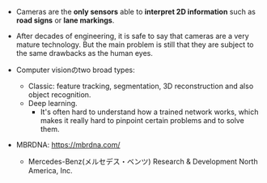 - Cameras are the **only sensors** able to **interpret 2D information** such as **road signs** or **lane markings**.
- After decades of engineering, it is safe to say that cameras are a very mature technology. But the main problem is still that they are subject to the same drawbacks as the human eyes.
- Computer visionのtwo broad types:
  - Classic: feature tracking, segmentation, 3D reconstruction and also object recognition.
  - Deep learning.
    - It's often hard to understand how a trained network works, which makes it really hard to pinpoint certain problems and to solve them.

- MBRDNA: https://mbrdna.com/
  - Mercedes-Benz(メルセデス・ベンツ) Research & Development North America, Inc.